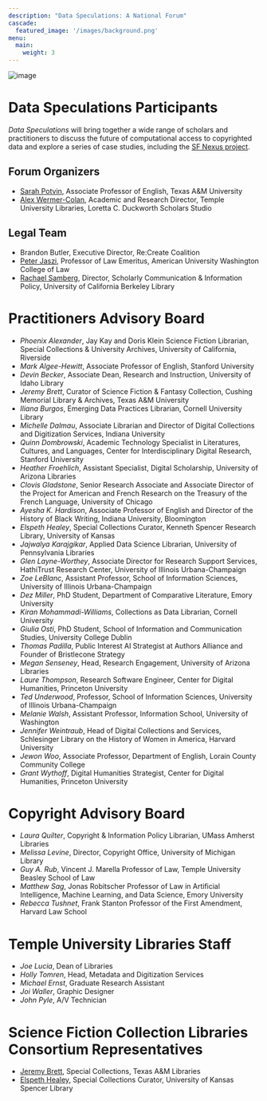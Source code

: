 ```yaml
---
description: "Data Speculations: A National Forum"
cascade:
  featured_image: '/images/background.png'
menu:
  main:
    weight: 3
---
```

![image](/images/imls_logo_2c.jpg)

# Data Speculations Participants
*Data Speculations* will bring together a wide range of scholars and practitioners to discuss the future of computational access to copyrighted data and explore a series of case studies, including the [SF Nexus project](https://sfnexus.io/).

## Forum Organizers
* [Sarah Potvin](https://liberalarts.tamu.edu/english/profile/sarah-potvin/), Associate Professor of English, Texas A&M University
* [Alex Wermer-Colan](https://library.temple.edu/people/alex-wermer-colan-ph-d), Academic and Research Director, Temple University Libraries, Loretta C. Duckworth Scholars Studio

## Legal Team
* Brandon Butler, Executive Director, Re:Create Coalition 
* [Peter Jaszi]([https://www.wcl.american.edu/community/faculty/profile/jaszi/bio](https://www.usefairuse.com/about)), Professor of Law Emeritus, American University Washington College of Law
* [Rachael Samberg](https://www.lib.berkeley.edu/help/staff-directory/rachael-samberg), Director, Scholarly Communication & Information Policy, University of California Berkeley Library

# Practitioners Advisory Board
* *Phoenix Alexander*, Jay Kay and Doris Klein Science Fiction Librarian, Special Collections & University Archives, University of California, Riverside
* *Mark Algee-Hewitt*, Associate Professor of English, Stanford University
* *Devin Becker*, Associate Dean, Research and Instruction, University of Idaho Library
* *Jeremy Brett*, Curator of Science Fiction & Fantasy Collection, Cushing Memorial Library & Archives, Texas A&M University
* *Iliana Burgos*, Emerging Data Practices Librarian, Cornell University Library
* *Michelle Dalmau*, Associate Librarian and Director of Digital Collections and Digitization Services, Indiana University
* *Quinn Dombrowski*, Academic Technology Specialist in Literatures, Cultures, and Languages, Center for Interdisciplinary Digital Research, Stanford University
* *Heather Froehlich*, Assistant Specialist, Digital Scholarship, University of Arizona Libraries
* *Clovis Gladstone*, Senior Research Associate and Associate Director of the Project for American and French Research on the Treasury of the French Language, University of Chicago
* *Ayesha K. Hardison*, Associate Professor of English and Director of the History of Black Writing, Indiana University, Bloomington
* *Elspeth Healey*, Special Collections Curator, Kenneth Spencer Research Library, University of Kansas
* *Jajwalya Karajgikar*, Applied Data Science Librarian, University of Pennsylvania Libraries
* *Glen Layne-Worthey*, Associate Director for Research Support Services, HathiTrust Research Center, University of Illinois Urbana-Champaign
* *Zoe LeBlanc*, Assistant Professor, School of Information Sciences, University of Illinois Urbana-Champaign
* *Dez Miller*, PhD Student, Department of Comparative Literature, Emory University
* *Kiran Mohammadi-Williams*, Collections as Data Librarian, Cornell University
* *Giulia Osti*, PhD Student, School of Information and Communication Studies, University College Dublin
* *Thomas Padilla*, Public Interest AI Strategist at Authors Alliance and Founder of Bristlecone Strategy
* *Megan Senseney*, Head, Research Engagement, University of Arizona Libraries
* *Laure Thompson*, Research Software Engineer, Center for Digital Humanities, Princeton University
* *Ted Underwood*, Professor, School of Information Sciences, University of Illinois Urbana-Champaign
* *Melanie Walsh*, Assistant Professor, Information School, University of Washington
* *Jennifer Weintraub*, Head of Digital Collections and Services, Schlesinger Library on the History of Women in America, Harvard University
* *Jewon Woo*, Associate Professor, Department of English, Lorain County Community College
* *Grant Wythoff*, Digital Humanities Strategist, Center for Digital Humanities, Princeton University

# Copyright Advisory Board
* *Laura Quilter*, Copyright & Information Policy Librarian, UMass Amherst Libraries
* *Melissa Levine*, Director, Copyright Office, University of Michigan Library
* *Guy A. Rub*, Vincent J. Marella Professor of Law, Temple University Beasley School of Law
* *Matthew Sag*, Jonas Robitscher Professor of Law in Artificial Intelligence, Machine Learning, and Data Science, Emory University
* *Rebecca Tushnet*, Frank Stanton Professor of the First Amendment, Harvard Law School

# Temple University Libraries Staff
* *Joe Lucia*, Dean of Libraries
* *Holly Tomren*, Head, Metadata and Digitization Services
* *Michael Ernst*, Graduate Research Assistant
* *Joi Waller*, Graphic Designer
* *John Pyle*, A/V Technician

# Science Fiction Collection Libraries Consortium Representatives
* [Jeremy Brett](https://cushing.library.tamu.edu/collecting/scifi.html), Special Collections, Texas A&M Libraries
* [Elspeth Healey](https://spencer.lib.ku.edu/elspeth-healey), Special Collections Curator, University of Kansas Spencer Library
